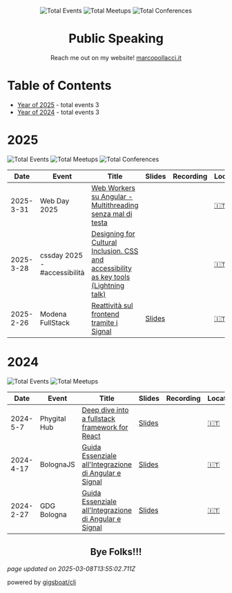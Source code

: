 <div align='center'><p><img src="https://img.shields.io/badge/total-6-blue?style=flat-square" alt="Total Events"> <img src="https://img.shields.io/badge/meetups-3-violet?style=flat-square" alt="Total Meetups"> <img src="https://img.shields.io/badge/conferences-2-red?style=flat-square" alt="Total Conferences">    </p>
</div>
  <p align='center'><h1 align='center'>Public Speaking</h1>
<p align='center'>Reach me out on my website! <a href='https://marcopollacci.it'>marcopollacci.it</a></p>

# Table of Contents


 - [Year of 2025](#2025) - total events 3
 - [Year of 2024](#2024) - total events 3

# 2025


![Total Events](https://img.shields.io/badge/total-3-blue?style=flat-square) ![Total Meetups](https://img.shields.io/badge/meetups-1-violet?style=flat-square) ![Total Conferences](https://img.shields.io/badge/conferences-2-red?style=flat-square)    




| Date | Event | Title | Slides | Recording | Location | Language |
| ---- | ----- | ----- | ------ | --------- | -------- | -------- |
| 2025-3-31 | Web Day 2025 | [Web Workers su Angular - Multithreading senza mal di testa](pages/2025/2025-03-31.md) |  |  | [🇮🇹](## "Italy") | Italian |
| 2025-3-28 | cssday 2025 - \#accessibilità | [Designing for Cultural Inclusion. CSS and accessibility as key tools (Lightning talk)](pages/2025/2025-03-28.md) |  |  | [🇮🇹](## "Italy") | Italian |
| 2025-2-26 | Modena FullStack | [Reattività sul frontend tramite i Signal](pages/2025/2025-02-26.md) | [Slides](https://talk-reattivita-fe-signal.pages.dev/modena-full-stack) |  | [🇮🇹](## "Italy") | Italian |


# 2024


![Total Events](https://img.shields.io/badge/total-3-blue?style=flat-square) ![Total Meetups](https://img.shields.io/badge/meetups-2-violet?style=flat-square)     




| Date | Event | Title | Slides | Recording | Location | Language |
| ---- | ----- | ----- | ------ | --------- | -------- | -------- |
| 2024-5-7 | Phygital Hub | [Deep dive into a fullstack framework for React](pages/2024/2024-05-07.md) | [Slides](https://nextjs-for-beginner.pages.dev/gellify) |  | [🇮🇹](## "Italy") | Italian |
| 2024-4-17 | BolognaJS | [Guida Essenziale all'Integrazione di Angular e Signal](pages/2024/2024-04-17.md) | [Slides](https://angular-signal.pages.dev/bologna-js) |  | [🇮🇹](## "Italy") | Italian |
| 2024-2-27 | GDG Bologna | [Guida Essenziale all'Integrazione di Angular e Signal](pages/2024/2024-02-27.md) | [Slides](https://angular-signal.pages.dev/gdg/) |  | [🇮🇹](## "Italy") | Italian |



<p align='center'><h2 align='center'>Bye Folks!!!</h2></p>

*page updated on 2025-03-08T13:55:02.711Z*

powered by [gigsboat/cli](https://github.com/gigsboat/cli)